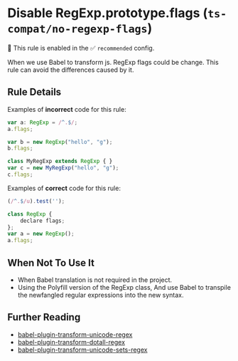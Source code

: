 # Disable RegExp.prototype.flags (`ts-compat/no-regexp-flags`)

💼 This rule is enabled in the ✅ `recommended` config.

<!-- end auto-generated rule header -->

When we use Babel to transform js. RegExp flags could be change. This rule can avoid the differences caused by it.

## Rule Details

Examples of **incorrect** code for this rule:

```js
var a: RegExp = /^.$/;
a.flags;

var b = new RegExp("hello", "g");
b.flags;

class MyRegExp extends RegExp { }
var c = new MyRegExp("hello", "g");
c.flags;
```

Examples of **correct** code for this rule:

```js
(/^.$/u).test('');

class RegExp {
	declare flags;
};
var a = new RegExp();
a.flags;
```

## When Not To Use It

* When Babel translation is not required in the project.
* Using the Polyfill version of the RegExp class, And use Babel to transpile the newfangled regular expressions into the new syntax.

## Further Reading

* [babel-plugin-transform-unicode-regex](https://babeljs.io/docs/babel-plugin-transform-unicode-regex)
* [babel-plugin-transform-dotall-regex](https://babeljs.io/docs/babel-plugin-transform-dotall-regex)
* [babel-plugin-transform-unicode-sets-regex](https://babeljs.io/docs/babel-plugin-transform-unicode-sets-regex)
